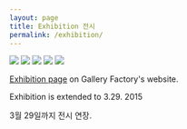 ```yaml
---
layout: page
title: Exhibition 전시
permalink: /exhibition/
---
```

 <img src="https://farm9.staticflickr.com/8562/16156852428_63460abc86_c.jpg">
 <img src="https://farm8.staticflickr.com/7555/16158259329_147d43764b_c.jpg">
 <img src="https://farm9.staticflickr.com/8709/16592437628_3c2f40a653_c.jpg">  
 <img src="https://farm9.staticflickr.com/8615/16778951882_a2e765615e_c.jpg">
 <img src="https://farm8.staticflickr.com/7632/16778915811_a257a46d24_c.jpg">
 
 [Exhibition page](http://www.factory483.org/ver2/exh_124_pre.html) on Gallery Factory's website.
 
 Exhibition is extended to 3.29. 2015 
 
 3월 29일까지 전시 연장. 